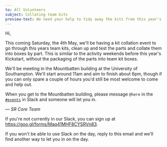 ```yaml
---
to: All Volunteers
subject: Collating team kits
preview-text: We need your help to tidy away the kits from this year's competition
---
```


Hi,

This coming Saturday, the 4th May, we'll be having a kit collation event to go
through this years team kits, clean up and test the parts and collate them into
boxes by part. This is similar to the activity weekends before this year's
Kickstart, without the packaging of the parts into team kit boxes.

We'll be meeting in the Mountbatten building at the University of Southampton.
We'll start around 11am and aim to finish about 6pm, though if you can only
spare a couple of hours you'd still be most welcome to come and help out.

When you get to the Mountbatten building, please message `@here` in the
[`#events`][events-channel] in Slack and someone will let you in.

— _SR Core Team_

If you're not currently in our Slack, you can sign up at
https://goo.gl/forms/Maq41MHF8CYSRVn83.

If you won't be able to use Slack on the day, reply to this email and we'll find
another way to let you in on the day.

[events-channel]: https://studentrobotics.slack.com/messages/events
